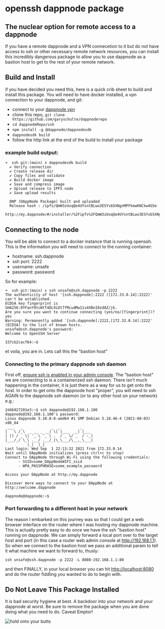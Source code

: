 # openssh dappnode package

## The nuclear option for remote access to a dappnode

If you have a remote dappnode and a VPN connecetion to it but do not have access to ssh or other necessary remote network resources, you can install this incredibly dangerous package to allow you to use dappnode as a bastion host to get to the rest of your remote network.

## Build and Install

if you have decided you need this, here is a quick crib sheet to build and install this package.  You will need to have docker installed, a vpn connection to your dappnode, and git:

* connect to your [dappnode vpn](https://docs.dappnode.io/user-guide/ui/access/vpn/)
* clone this repo, `git clone https://github.com/garyschulte/dappnoderepo`
* `cd dappnodeRepo/ssh`
* `npm install -g @dappnode/dappnodesdk`
* `dappnodesdk build`
* follow the http link at the end of the build to install your package


### example build output:

```
➜  ssh git:(main) ✗ dappnodesdk build
  ✔ Verify connection
  ✔ Create release dir
  ✔ Copy files and validate
  ✔ Build docker image
  ✔ Save and compress image
  ✔ Upload release to IPFS node
  ✔ Save upload results

  DNP (DAppNode Package) built and uploaded
  Release hash : /ipfs/QmW3zUxqQe4UYsntBLwo3ESYvb5XNgnMPFkmwKNCkw4G5e
  http://my.dappnode/#/installer/%2Fipfs%2FQmW3zUxqQe4UYsntBLwo3ESYvb5XNgnMPFkmwKNCkw4G5e
```


## Connecting to the node

You will be able to connect to a docker instance that is running openssh.  This is the information you will need to connect to the running container:

* hostname: ssh.dappnode
* ssh port: 2222
* username: unsafe
* password: password 

So for example:

```
➜  ssh git:(main) ✗ ssh unsafe@ssh.dappnode -p 2222
The authenticity of host '[ssh.dappnode]:2222 ([172.33.0.14]:2222)' can't be established.
ECDSA key fingerprint is SHA256:0YFanY9tcWtT4DL9iOt7fMcudMw11s4XBnI8zdAZ/jk.
Are you sure you want to continue connecting (yes/no/[fingerprint])? yes
Warning: Permanently added '[ssh.dappnode]:2222,[172.33.0.14]:2222' (ECDSA) to the list of known hosts.
unsafe@ssh.dappnode's password:
Welcome to OpenSSH Server

337cb2cacf64:~$
```

et voila, you are in.  Lets call this the "bastion host"

### Connecting to the primary dappnode ssh daemon

First off, [ensure ssh is enabled in your admin console](http://my.dappnode/#/system/advanced).  The "bastion host" we are connecting to is a containerized ssh daemon.  There isn't much happening in the container, it is just there as a way for us to get onto the host.  In order to get onto the dappnode host "proper", you will need to ssh AGAIN to the dappnode ssh daemon (or to any other host on your network) e.g.:

```
2d4b927201e3:~$ ssh dappnode@192.168.1.100
dappnode@192.168.1.100's password:
Linux dappnode 5.10.0-8-amd64 #1 SMP Debian 5.10.46-4 (2021-08-03) x86_64
 ___   _             _  _         _
|   \ /_\  _ __ _ __| \| |___  __| |___
| |) / _ \| '_ \ '_ \ .  / _ \/ _  / -_)
|___/_/ \_\ .__/ .__/_|\_\___/\__,_\___|
          |_|  |_|
Last login: Wed Sep  1 22:13:32 2021 from 172.33.0.14
Wait until DAppNode initializes (press ctrl+c to stop)
Connect to DAppNode through Wi-Fi using the following credentials:
      - SSID=some_DAppNodeWIFI_ssid
      - WPA_PASSPHRASE=some_example_password

Access your DAppNode at http://my.dappnode

Discover more ways to connect to your DAppNode at http://welcome.dappnode

dappnode@dappnode:~$
```


### Port forwarding to a different host in your network

The reason I embarked on this journey was so that I could get a web browser interface on the router where I was hosting my dappnode machine.  This is actually pretty easy to do once we have the ssh "bastion host" running on dappnode.  We can simply forward a local port over to the target host and port (in this case a router web admin console at http://192.168.1.1).  So when we connect to the bastion host we pass an additional param to tell it what machine we want to forward to, thusly:

```ssh unsafe@ssh.dappnode -p 2222 -L 8080:192.168.1.1:80```

and then FINALLY, in your local browser you can hit [http://localhost:8080](http://localhost:8080) and do the router fiddling you wanted to do to begin with.


## Do Not Leave This Package Installed

It is bad security hygiene at best.  A backdoor into your network and your dappnode at worst.  Be sure to remove the package when you are done doing what you need to do.  Caveat Emptor!

![hold onto your butts](https://memegenerator.net/img/instances/74885411/hold-on-to-your-butts.jpg)

